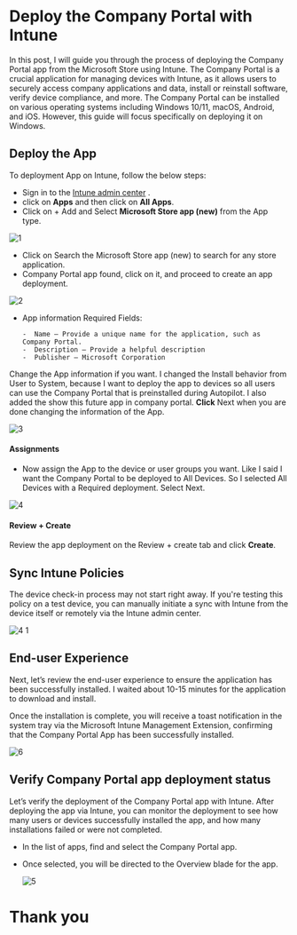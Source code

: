 # Deploy the Company Portal with Intune

In this post, I will guide you through the process of deploying the Company Portal app from the Microsoft Store using Intune. The Company Portal is a crucial application for managing devices with Intune, as it allows users to securely access company applications and data, install or reinstall software, verify device compliance, and more.
The Company Portal can be installed on various operating systems including Windows 10/11, macOS, Android, and iOS. However, this guide will focus specifically on deploying it on Windows.

## Deploy the App
  To deployment App on Intune, follow the below steps:

  - Sign in to the [Intune admin center](https://intune.microsoft.com/) .
  - click on **Apps** and then click on **All Apps**.
  - Click on + Add and Select **Microsoft Store app (new)** from the App type.
 

![1](https://github.com/user-attachments/assets/2b14a986-2572-4654-b21c-aded88df0315)


  - Click on Search the Microsoft Store app (new) to search for any store application.
  - Company Portal app found, click on it, and proceed to create an app deployment.



![2](https://github.com/user-attachments/assets/4a1a8113-3823-4b78-8297-748d8aa7c843)


- App information Required Fields:
  
      -  Name – Provide a unique name for the application, such as Company Portal.
      -  Description – Provide a helpful description
      -  Publisher – Microsoft Corporation
  
Change the App information if you want. I changed the Install behavior from User to System, because I want to deploy the app to devices so all users can use the Company Portal that is preinstalled during Autopilot.
I also added the show this future app in company portal. **Click** Next when you are done changing the information of the App.


![3](https://github.com/user-attachments/assets/529487b4-d18f-40ec-ad2a-7a26fadaf750)



#### Assignments

 
 -   Now assign the App to the device or user groups you want. Like I said I want the Company Portal to be deployed to All Devices. So I selected All Devices with a Required deployment. Select Next.

   ![4](https://github.com/user-attachments/assets/224aa5d7-94a8-424a-8813-578106a4e863)


#### Review + Create

Review the app deployment on the Review + create tab and click **Create**.

## Sync Intune Policies

The device check-in process may not start right away. If you're testing this policy on a test device, you can manually initiate a sync with Intune from the device itself or remotely via the Intune admin center.

![4 1](https://github.com/user-attachments/assets/abb00448-1f4e-476e-876d-dae3cc3ce915)


## End-user Experience

Next, let’s review the end-user experience to ensure the application has been successfully installed. I waited about 10-15 minutes for the application to download and install.

Once the installation is complete, you will receive a toast notification in the system tray via the Microsoft Intune Management Extension, confirming that the Company Portal App has been successfully installed.


![6](https://github.com/user-attachments/assets/dcb6a9ca-c1c5-4960-86ff-5a5e2627f4c8)


## Verify Company Portal app deployment status 

Let’s verify the deployment of the Company Portal app with Intune. After deploying the app via Intune, you can monitor the deployment to see how many users or devices successfully installed the app, and how many installations failed or were not completed.
- In the list of apps, find and select the Company Portal app.
- Once selected, you will be directed to the Overview blade for the app.


  ![5](https://github.com/user-attachments/assets/925e1d5e-6341-4be6-bfaf-cc26e245297f)


# Thank you 

